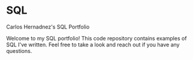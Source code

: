 # SQL
Carlos Hernadnez's SQL Portfolio

Welcome to my SQL portfolio! This code repository contains examples of SQL I've written. Feel free to take a look and reach out if you have any questions.
